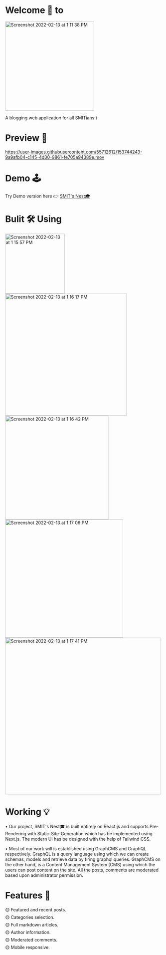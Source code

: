# Welcome 🙏 to
<img width="285" alt="Screenshot 2022-02-13 at 1 11 38 PM" src="https://user-images.githubusercontent.com/55712612/153743861-f5f12db1-68cf-4d4c-bb3a-050bea769c4d.png">

A blogging web application for all SMITians:)

# Preview 👀

https://user-images.githubusercontent.com/55712612/153744243-9a9afb04-c145-4d30-9861-fe705a94389e.mov

# Demo 🕹️
Try Demo version here 👉 [SMIT's Nest🎓](https://smit-s-nest.vercel.app/)
# Bulit 🛠️ Using
<img width="191" alt="Screenshot 2022-02-13 at 1 15 57 PM" src="https://user-images.githubusercontent.com/55712612/153744077-890868c3-ddb5-4600-acb1-a199fb06c18b.png"> <img width="390" alt="Screenshot 2022-02-13 at 1 16 17 PM" src="https://user-images.githubusercontent.com/55712612/153744081-6fd31dd3-491b-4f02-b489-6f9c37660d16.png"><img width="331" alt="Screenshot 2022-02-13 at 1 16 42 PM" src="https://user-images.githubusercontent.com/55712612/153744082-34a8fec5-1fc0-4939-a905-a2a07db5975b.png"><img width="378" alt="Screenshot 2022-02-13 at 1 17 06 PM" src="https://user-images.githubusercontent.com/55712612/153744084-663d385d-ef94-453d-b5eb-869d0b923d3e.png"><img width="500" alt="Screenshot 2022-02-13 at 1 17 41 PM" src="https://user-images.githubusercontent.com/55712612/153744086-32b88e4f-9794-4e02-ab8d-da1f32be81d2.png">
# Working 💡
• Our project, SMIT's Nest🎓 is built entirely on React.js and supports Pre-Rendering with Static-Site-Generation which has be implemented using Next.js. The modern UI has be designed with the help of Tailwind CSS. 

• Most of our work will is established using GraphCMS and GraphQL respectively. GraphQL is a query language using which we can create schemas, models and retrieve data by firing graphql queries. GraphCMS on the other hand, is a Content Management System (CMS) using which the users can post content on the site. All the posts, comments are moderated based upon administrator permission.
# Features 🎉
🟡 Featured and recent posts. <br>
🟡 Categories selection. <br>
🟡 Full markdown articles. <br>
🟡 Author information. <br> 
🟡 Moderated comments. <br> 
🟡 Mobile responsive. <br>

